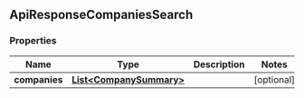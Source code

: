 
## ApiResponseCompaniesSearch

### Properties
Name | Type | Description | Notes
------------ | ------------- | ------------- | -------------
**companies** | [**List&lt;CompanySummary&gt;**](CompanySummary.md) |  |  [optional]
